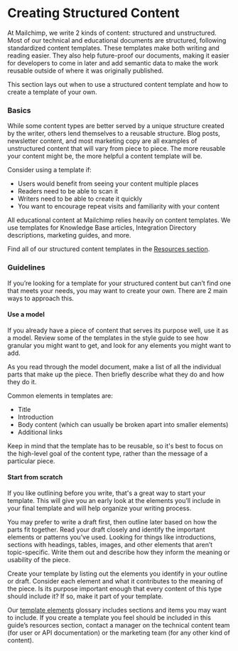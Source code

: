 # Creating Structured Content

At Mailchimp, we write 2 kinds of content: structured and unstructured. Most of our technical and educational documents are structured, following standardized content templates. These templates make both writing and reading easier. They also help future-proof our documents, making it easier for developers to come in later and add semantic data to make the work reusable outside of where it was originally published.

This section lays out when to use a structured content template and how to create a template of your own.

### Basics

While some content types are better served by a unique structure created by the writer, others lend themselves to a reusable structure. Blog posts, newsletter content, and most marketing copy are all examples of unstructured content that will vary from piece to piece. The more reusable your content might be, the more helpful a content template will be.

Consider using a template if:

* Users would benefit from seeing your content multiple places
* Readers need to be able to scan it
* Writers need to be able to create it quickly
* You want to encourage repeat visits and familiarity with your content

All educational content at Mailchimp relies heavily on content templates. We use templates for Knowledge Base articles, Integration Directory descriptions, marketing guides, and more.

Find all of our structured content templates in the [Resources section](https://github.com/nebali/content-style-guide/blob/master/18-resources.html.md).

### Guidelines

If you’re looking for a template for your structured content but can’t find one that meets your needs, you may want to create your own. There are 2 main ways to approach this.

#### Use a model

If you already have a piece of content that serves its purpose well, use it as a model. Review some of the templates in the style guide to see how granular you might want to get, and look for any elements you might want to add.

As you read through the model document, make a list of all the individual parts that make up the piece. Then briefly describe what they do and how they do it.

Common elements in templates are:

* Title
* Introduction
* Body content \(which can usually be broken apart into smaller elements\)
* Additional links

Keep in mind that the template has to be reusable, so it's best to focus on the high-level goal of the content type, rather than the message of a particular piece.

#### Start from scratch

If you like outlining before you write, that's a great way to start your template. This will give you an early look at the elements you’ll include in your final template and will help organize your writing process.

You may prefer to write a draft first, then outline later based on how the parts fit together. Read your draft closely and identify the important elements or patterns you've used. Looking for things like introductions, sections with headings, tables, images, and other elements that aren’t topic-specific. Write them out and describe how they inform the meaning or usability of the piece.

Create your template by listing out the elements you identify in your outline or draft. Consider each element and what it contributes to the meaning of the piece. Is its purpose important enough that every content of this type should include it? If so, make it part of your template.

Our [template elements](https://github.com/nebali/content-style-guide/blob/master/resources/02-template-elements.html.md) glossary includes sections and items you may want to include. If you create a template you feel should be included in this guide’s resources section, contact a manager on the technical content team \(for user or API documentation\) or the marketing team \(for any other kind of content\).


